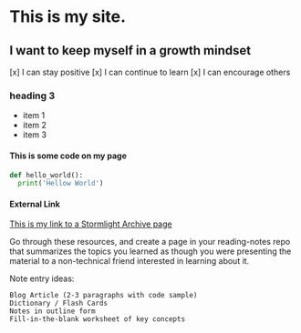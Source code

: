 # This is my site.

## I want to keep myself in a growth mindset
[x] I can stay positive
[x] I can continue to learn
[x] I can encourage others


### heading 3
* item 1
* item 2
* item 3

#### This is some code on my page
```python
def hello_world():
  print('Hellow World')
 ```
#### External Link
[This is my link to a Stormlight Archive page](https://www.brandonsanderson.com/the-stormlight-archive-series/)



Go through these resources, and create a page in your reading-notes repo that summarizes the topics you learned as though you were presenting the material to a non-technical friend interested in learning about it.

Note entry ideas:

    Blog Article (2-3 paragraphs with code sample)
    Dictionary / Flash Cards
    Notes in outline form
    Fill-in-the-blank worksheet of key concepts
